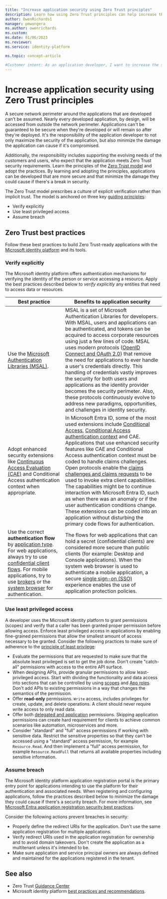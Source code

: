 ```yaml
---
title: "Increase application security using Zero Trust principles"
description: Learn how using Zero Trust principles can help increase the security of your application and its data.
author: OwenRichards1
manager: pmwongera
ms.author: owenrichards
ms.custom:
ms.date: 01/06/2023
ms.reviewer:
ms.service: identity-platform

ms.topic: concept-article

#Customer intent: As an application developer, I want to increase the security of my applications using Zero Trust principles, so that I can minimize the damage caused by security breaches and meet the security requirements of my customers and users.
---
```


# Increase application security using Zero Trust principles

A secure network perimeter around the applications that are developed can't be assumed. Nearly every developed application, by design, will be accessed from outside the network perimeter. Applications can't be guaranteed to be secure when they're developed or will remain so after they're deployed. It's the responsibility of the application developer to not only maximize the security of the application, but also minimize the damage the application can cause if it's compromised.

Additionally, the responsibility includes supporting the evolving needs of the customers and users, who expect that the application meets Zero Trust security requirements. Learn the principles of the [Zero Trust model](https://www.microsoft.com/security/business/zero-trust?rtc=1) and adopt the practices. By learning and adopting the principles, applications can be developed that are more secure and that minimize the damage they could cause if there's a break in security.

The Zero Trust model prescribes a culture of explicit verification rather than implicit trust. The model is anchored on three key [guiding principles](/security/zero-trust/#guiding-principles-of-zero-trust):

- Verify explicitly
- Use least privileged access
- Assume breach

## Zero Trust best practices

Follow these best practices to build Zero Trust-ready applications with the [Microsoft identity platform](./v2-overview.md) and its tools.

### Verify explicitly

The Microsoft identity platform offers authentication mechanisms for verifying the identity of the person or service accessing a resource. Apply the best practices described below to *verify explicitly* any entities that need to access data or resources.

| Best practice | Benefits to application security |
| ------------- | -------------------------------- |
| Use the [Microsoft Authentication Libraries (MSAL)](./reference-v2-libraries.md). | MSAL is a set of Microsoft Authentication Libraries for developers. With MSAL, users and applications can be authenticated, and tokens can be acquired to access corporate resources using just a few lines of code. MSAL uses modern protocols ([OpenID Connect and OAuth 2.0](./v2-protocols.md)) that remove the need for applications to ever handle a user's credentials directly. This handling of credentials vastly improves the security for both users and applications as the identity provider becomes the security perimeter. Also, these protocols continuously evolve to address new paradigms, opportunities, and challenges in identity security. |
| Adopt enhanced security extensions like [Continuous Access Evaluation (CAE)](~/identity/conditional-access/concept-continuous-access-evaluation.md) and Conditional Access authentication context when appropriate. | In Microsoft Entra ID, some of the most used extensions include [Conditional Access](~/identity/conditional-access/overview.md), [Conditional Access authentication context](./developer-guide-conditional-access-authentication-context.md) and CAE. Applications that use enhanced security features like CAE and Conditional Access authentication context must be coded to handle claims challenges. Open protocols enable the [claims challenges and claims requests](./claims-challenge.md) to be used to invoke extra client capabilities. The capabilities might be to continue interaction with Microsoft Entra ID, such as when there was an anomaly or if the user authentication conditions change. These extensions can be coded into an application without disturbing the primary code flows for authentication. |
| Use the correct **authentication flow** by [application type](./v2-app-types.md). For web applications, always try to use [confidential client flows](./authentication-flows-app-scenarios.md#single-page-public-client-and-confidential-client-applications). For mobile applications, try to use [brokers](./msal-android-single-sign-on.md#sso-through-brokered-authentication) or the [system browser](./msal-android-single-sign-on.md#sso-through-system-browser) for authentication. | The flows for web applications that can hold a secret (confidential clients) are considered more secure than public clients (for example: Desktop and Console applications). When the system web browser is used to authenticate a mobile application, a secure [single sign-on (SSO)](~/identity/enterprise-apps/what-is-single-sign-on.md) experience enables the use of application protection policies. |

### Use least privileged access

A developer uses the Microsoft identity platform to grant permissions (scopes) and verify that a caller has been granted proper permission before allowing access. Enforce least privileged access in applications by enabling fine-grained permissions that allow the smallest amount of access necessary to be granted. Consider the following practices to make sure of adherence to the [principle of least privilege](./secure-least-privileged-access.md):

- Evaluate the permissions that are requested to make sure that the absolute least privileged is set to get the job done. Don't create "catch-all" permissions with access to the entire API surface.
- When designing APIs, provide granular permissions to allow least-privileged access. Start with dividing the functionality and data access into sections that can be controlled by using [scopes](./scopes-oidc.md) and [App roles](./howto-add-app-roles-in-apps.md). Don't add APIs to existing permissions in a way that changes the semantics of the permission.
- Offer **read-only** permissions. `Write` access, includes privileges for create, update, and delete operations. A client should never require write access to only read data.
- Offer both [delegated and application](/graph/auth/auth-concepts#delegated-and-application-permissions) permissions. Skipping application permissions can create hard requirement for clients to achieve common scenarios like automation, microservices and more.
- Consider "standard" and "full" access permissions if working with sensitive data. Restrict the sensitive properties so that they can't be accessed using a "standard" access permission, for example `Resource.Read`. And then implement a "full" access permission, for example `Resource.ReadFull` that returns all available properties including sensitive information.

### Assume breach

The Microsoft identity platform application registration portal is the primary entry point for applications intending to use the platform for their authentication and associated needs. When registering and configuring applications, follow the practices described below to minimize the damage they could cause if there's a security breach. For more information, see [Microsoft Entra application registration security best practices](./security-best-practices-for-app-registration.md).

Consider the following actions prevent breaches in security:

- Properly define the redirect URIs for the application. Don't use the same application registration for multiple applications.
- Verify redirect URIs used in the application registration for ownership and to avoid domain takeovers. Don't create the application as a multitenant unless it's intended to be.
- Make sure application and service principal owners are always defined and maintained for the applications registered in the tenant.

## See also

- Zero Trust [Guidance Center](/security/zero-trust/)
- Microsoft identity platform [best practices and recommendations](./identity-platform-integration-checklist.md).
